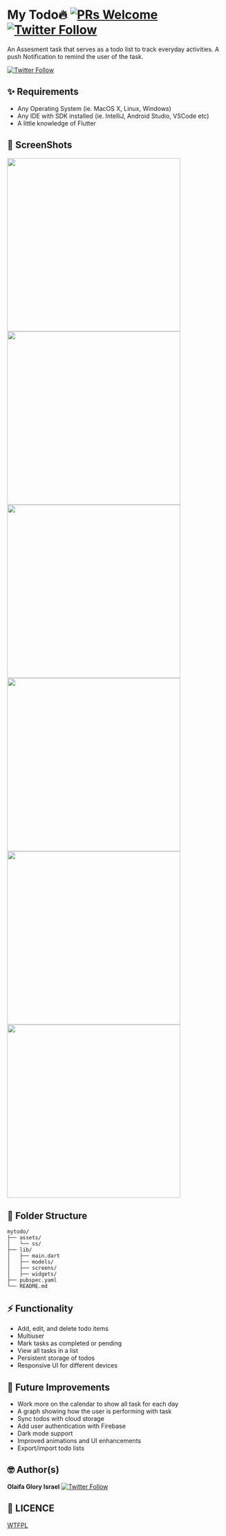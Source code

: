# My Todo🔥 [![PRs Welcome](https://img.shields.io/badge/PRs-welcome-brightgreen.svg?style=flat-square)](http://makeapullrequest.com) [![Twitter Follow](https://img.shields.io/x/follow/kxSplash?style=social)](https://x.com/kxSplash)

An Assesment task that serves as a todo list to track everyday activities. A push Notification to remind the user of the task.

[![Twitter Follow](https://img.shields.io/x/follow/kxSplash?style=social)](https://x.com/kxSplash)

## ✨ Requirements

- Any Operating System (ie. MacOS X, Linux, Windows)
- Any IDE with SDK installed (ie. IntelliJ, Android Studio, VSCode etc)
- A little knowledge of Flutter

## 📸 ScreenShots

 <img src="assets/ss/1.png" width="400">   <img src="assets/ss/2.png" width="400"> 
 <img src="assets/ss/3.png" width="400">  <img src="assets/ss/4.png" width="400"> 
 <img src="assets/ss/5.png" width="400">  <img src="assets/ss/6.png" width="400"> 

## 📁 Folder Structure

```
mytodo/
├── assets/
│   └── ss/
├── lib/
│   ├── main.dart
│   ├── models/
│   ├── screens/
│   ├── widgets/
├── pubspec.yaml
└── README.md
```

## ⚡ Functionality

- Add, edit, and delete todo items
- Multiuser
- Mark tasks as completed or pending
- View all tasks in a list
- Persistent storage of todos
- Responsive UI for different devices

## 🚀 Future Improvements

- Work more on the calendar to show all task for each day
- A graph showing how the user is performing with task
- Sync todos with cloud storage
- Add user authentication with Firebase
- Dark mode support
- Improved animations and UI enhancements
- Export/import todo lists

## 🤓 Author(s)

**Olaifa Glory Israel** [![Twitter Follow](https://img.shields.io/x/follow/kxSplash?style=social)](https://x.com/kxSplash)

## 🔖 LICENCE

[WTFPL](http://www.wtfpl.net/about/)